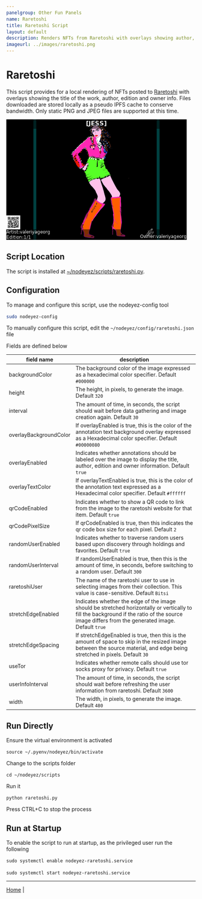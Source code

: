 ```yaml
---
panelgroup: Other Fun Panels
name: Raretoshi
title: Raretoshi Script
layout: default
description: Renders NFTs from Raretoshi with overlays showing author, title, edition and owner info
imageurl: ../images/raretoshi.png
---
```


# Raretoshi

This script provides for a local rendering of NFTs posted to [Raretoshi](https://raretoshi.com/market)
with overlays showing the title of the work, author, edition and owner info.
Files downloaded are stored locally as a pseudo IPFS cache to conserve bandwidth.
Only static PNG and JPEG files are supported at this time.

![sample raretoshi rendering](../images/raretoshi.png)

## Script Location

The script is installed at
[~/nodeyez/scripts/raretoshi.py](../scripts/raretoshi.py).

## Configuration

To manage and configure this script, use the nodeyez-config tool

```sh
sudo nodeyez-config
```

To manually configure this script, edit the `~/nodeyez/config/raretoshi.json` file

Fields are defined below

| field name | description |
| --- | --- |
| backgroundColor | The background color of the image expressed as a hexadecimal color specifier. Default `#000000` |
| height | The height, in pixels, to generate the image. Default `320` |
| interval | The amount of time, in seconds, the script should wait before data gathering and image creation again. Default `30` |
| overlayBackgroundColor | If overlayEnabled is true, this is the color of the annotation text background overlay expressed as a Hexadecimal color specifier. Default `#00000080` |
| overlayEnabled | Indicates whether annotations should be labeled over the image to display the title, author, edition and owner information. Default `true` |
| overlayTextColor | If overlayTextEnabled is true, this is the color of the annotation text expressed as a Hexadecimal color specifier. Default `#ffffff` |
| qrCodeEnabled | Indicates whether to show a QR code to link from the image to the raretoshi website for that item. Default `true` |
| qrCodePixelSize | If qrCodeEnabled is true, then this indicates the qr code box size for each pixel. Default `2` |
| randomUserEnabled | Indicates whether to traverse random users based upon discovery through holdings and favorites. Default `true` |
| randomUserInterval | If randomUserEnabled is true, then this is the amount of time, in seconds, before switching to a random user. Default `300` |
| raretoshiUser | The name of the raretoshi user to use in selecting images from their collection. This value is case-sensitive. Default `Bitsi` |
| stretchEdgeEnabled | Indicates whether the edge of the image should be stretched horizontally or vertically to fill the background if the ratio of the source image differs from the generated image. Default `true` |
| stretchEdgeSpacing | If stretchEdgeEnabled is true, then this is the amount of space to skip in the resized image between the source material, and edge being stretched in pixels. Default `30` |
| useTor | Indicates whether remote calls should use tor socks proxy for privacy. Default `true` |
| userInfoInterval | The amount of time, in seconds, the script should wait before refreshing the user information from raretoshi. Default `3600` |
| width | The width, in pixels, to generate the image. Default `480` |

## Run Directly

Ensure the virtual environment is activated
```shell
source ~/.pyenv/nodeyez/bin/activate
```

Change to the scripts folder
```shell
cd ~/nodeyez/scripts
```

Run it
```shell
python raretoshi.py
```

Press CTRL+C to stop the process

## Run at Startup

To enable the script to run at startup, as the privileged user run the following

```shell
sudo systemctl enable nodeyez-raretoshi.service

sudo systemctl start nodeyez-raretoshi.service
```

---

[Home](../) | 